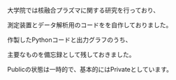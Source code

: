 大学院では核融合プラズマに関する研究を行っており、

測定装置とデータ解析用のコードをを自作しておりました。

作製したPythonコードと出力グラフのうち、

主要なものを備忘録として残しておきました。

Publicの状態は一時的で、基本的にはPrivateとしています。
